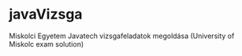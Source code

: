 # javaVizsga
Miskolci Egyetem Javatech vizsgafeladatok megoldása (University of Miskolc exam solution)
